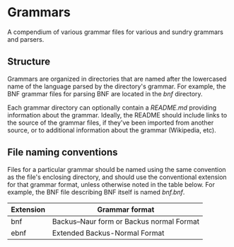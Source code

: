 # Grammars

A compendium of various grammar files for various and sundry grammars and parsers.

## Structure

Grammars are organized in directories that are named after the lowercased name of the language parsed by the directory's grammar. For example, the BNF grammar files for parsing BNF are located in the *bnf* directory.

Each grammar directory can optionally contain a *README.md* providing information about the grammar. Ideally, the README should include links to the source of the grammar files, if they've been imported from another source, or to additional information about the grammar (Wikipedia, etc).

## File naming conventions

Files for a particular grammar should be named using the same convention as the file's enclosing directory, and should use the conventional extension for that grammar format, unless otherwise noted in the table below. For example, the BNF file describing BNF itself is named *bnf.bnf*.

| Extension | Grammar format                           |
|-----------|------------------------------------------|
| bnf       | Backus–Naur form or Backus normal Format |
| ebnf      | Extended Backus-Normal Format            |
